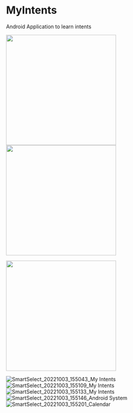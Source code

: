 # MyIntents
Android Application to learn intents
<p float="left">
<img src="https://user-images.githubusercontent.com/100727442/193609796-1de69500-cf43-4f8e-ba77-4eb98d33d399.jpg" width="300">
<img src="https://user-images.githubusercontent.com/100727442/193609840-bb1975cc-3d6b-4900-bab3-494472e74b04.jpg" width="300">
</p>
<img src="https://user-images.githubusercontent.com/100727442/193609876-b6bd5d03-892d-43be-97cb-59f31c961227.jpg" width="300">






![SmartSelect_20221003_155043_My Intents](https://user-images.githubusercontent.com/100727442/193609894-ce53aac7-6f2f-4291-aae7-1c668da7daa2.jpg)
![SmartSelect_20221003_155109_My Intents](https://user-images.githubusercontent.com/100727442/193609928-4d1246f7-c0c3-4c3f-b31d-2d3fe639103c.jpg)
![SmartSelect_20221003_155133_My Intents](https://user-images.githubusercontent.com/100727442/193609960-ca94ce2e-e961-4261-b7a5-0764b2574f28.jpg)
![SmartSelect_20221003_155146_Android System](https://user-images.githubusercontent.com/100727442/193609995-3c50c14d-1918-4581-8fa3-5b9b0e25c323.jpg)
![SmartSelect_20221003_155201_Calendar](https://user-images.githubusercontent.com/100727442/193610020-715aff67-6d09-414a-a5a4-3c0554fe1bee.jpg)

